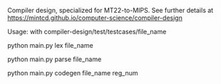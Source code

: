 Compiler design, specialized for MT22-to-MIPS. See further details at https://mintcd.github.io/computer-science/compiler-design

Usage: with compiler-design/test/testcases/file_name

python main.py lex file_name

python main.py parse file_name

python main.py codegen file_name reg_num
